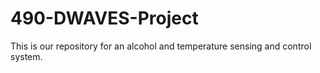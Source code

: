 # 490-DWAVES-Project
This is our repository for an alcohol and temperature sensing and control system. 
